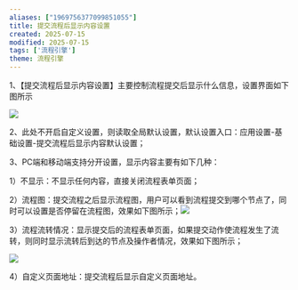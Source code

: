 ```yaml
---
aliases: ["1969756377099851055"]
title: 提交流程后显示内容设置
created: 2025-07-15
modified: 2025-07-15
tags: ['流程引擎']
theme: 流程引擎
---
```


1、【提交流程后显示内容设置】主要控制流程提交后显示什么信息，设置界面如下图所示

![](9641245d928eb00228de9c4fdeb4fc58.jpg)

2、此处不开启自定义设置，则读取全局默认设置，默认设置入口：应用设置-基础设置-提交流程后显示内容默认设置；

3、PC端和移动端支持分开设置，显示内容主要有如下几种：

1）不显示：不显示任何内容，直接关闭流程表单页面；

2）流程图：提交流程之后显示流程图，用户可以看到流程提交到哪个节点了，同时可以设置是否停留在流程图，效果如下图所示；![](7bce5a38b0dca0ef8e5998b932ffcd28.jpg)

3）流程流转情况：显示提交后的流程表单页面，如果提交动作使流程发生了流转，则同时显示流转后到达的节点及操作者情况，效果如下图所示；

![](0e5d452e9000ff9d62504cdeb915b968.jpg)

4）自定义页面地址：提交流程后显示自定义页面地址。